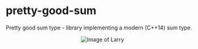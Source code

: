 # pretty-good-sum
Pretty good sum type - library implementing a modern (C++14) sum type.

<div style="text-align:center" markdown="1">

![Image of Larry](https://bbgithub.dev.bloomberg.com/sfletche/pretty-good-sum/blob/master/images/prettygood.png)

</div>

